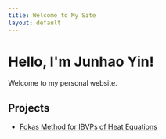 ```yaml
---
title: Welcome to My Site
layout: default
---
```


# Hello, I'm Junhao Yin!
Welcome to my personal website.

## Projects
- [Fokas Method for IBVPs of Heat Equations](Fokas/index.md)


